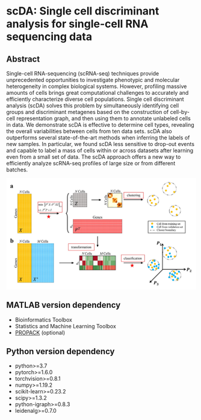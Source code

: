 # scDA: Single cell discriminant analysis for single-cell RNA sequencing data

## Abstract

Single-cell RNA-sequencing (scRNA-seq) techniques provide unprecedented opportunities to investigate phenotypic and molecular heterogeneity in complex biological systems. However, profiling massive amounts of cells brings great computational challenges to accurately and efficiently characterize diverse cell populations. Single cell discriminant analysis (scDA) solves this problem by simultaneously identifying cell groups and discriminant metagenes based on the construction of cell-by-cell representation graph, and then using them to annotate unlabeled cells in data. We demonstrate scDA is effective to determine cell types, revealing the overall variabilities between cells from ten data sets. scDA also outperforms several state-of-the-art methods when inferring the labels of new samples. In particular, we found scDA less sensitive to drop-out events and capable to label a mass of cells within or across datasets after learning even from a small set of data. The scDA approach offers a new way to efficiently analyze scRNA-seq profiles of large size or from different batches.

<img src="./scDA.jpg" align=center>

## MATLAB version dependency

- Bioinformatics Toolbox
- Statistics and Machine Learning Toolbox
- [PROPACK](http://sun.stanford.edu/~rmunk/PROPACK/) (optional)

## Python version dependency

- python>=3.7
- pytorch>=1.6.0
- torchvision>=0.8.1
- numpy>=1.19.2
- scikit-learn>=0.23.2
- scipy>=1.3.2
- python-igraph>=0.8.3
- leidenalg>=0.7.0 
